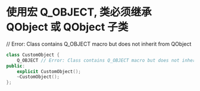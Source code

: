 # 使用宏 Q_OBJECT, 类必须继承 QObject 或 QObject 子类

// Error: Class contains Q_OBJECT macro but does not inherit from QObject

```cpp
class CustomObject {
    Q_OBJECT // Error: Class contains Q_OBJECT macro but does not inherit from QObject
public:
    explicit CustomObject();
    ~CustomObject();
};
```
